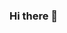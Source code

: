 ### Hi there 👋

<!--
**huaigu/huaigu** is a ✨ _special_ ✨ repository because its `README.md` (this file) appears on your GitHub profile.

Here are some ideas to get you started:

- 🔭 I’m currently working on web3 projects.
- 🌱 I’m currently learning solidity, rust.
- 🤔 I’m looking for help with UI/UX
- ⚡ Fun fact: a full stack developer with 10 years exp who should be retired
-->
